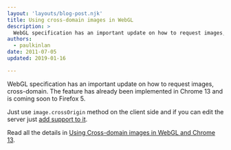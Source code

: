 ```yaml
---
layout: 'layouts/blog-post.njk'
title: Using cross-domain images in WebGL
description: >
  WebGL specification has an important update on how to request images, cross-domain.
authors:
  - paulkinlan
date: 2011-07-05
updated: 2019-01-16

---
```


WebGL specification has an important update on how to request images, cross-domain. The feature has already been implemented in Chrome 13 and is coming soon to Firefox 5.

Just use `image.crossOrigin` method on the client side and if you can edit the server just [add support to it](https://enable-cors.org/).

Read all the details in [Using Cross-domain images in WebGL and Chrome 13](https://blog.chromium.org/2011/07/using-cross-domain-images-in-webgl-and.html).
